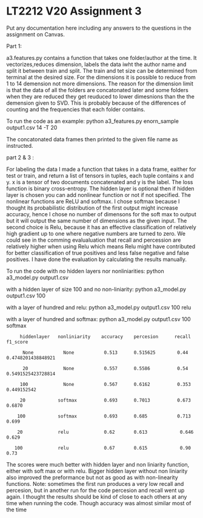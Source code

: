 # LT2212 V20 Assignment 3

Put any documentation here including any answers to the questions in the 
assignment on Canvas.

Part 1: 

a3.features.py contains a function that takes one folder/author at the time. It  vectorizes,reduces dimension, labels the data iwht the author name and split it between train and split. The train and tet size can be determined from terminal at the desired size. For the dimensions it is possible to reduce from 1 to 14 demension not more dimensions. The reason for the dimension limit is that the data of all the folders are concatonated later and some folders when they are reduced they get reuduced to lower dimesnions than the the demension given to SVD. This is probably because of the differences of counting and the frequencies that each folder contains. 

To run the code as an example: python a3_features.py enorn_sample output1.csv 14 -T 20

The concatonated data frames then printed  to the given file name as instructed. 


part 2 & 3 : 

For labeling the data I made a function that takes in a data frame, eaither for test or train, and return a list of tensors in tuples, each tuple contains x and y. x is a tensor of two documents concatenated and y is the label. The loss function is binary cross-entropy. The hidden layer is optional then if hidden layer is chosen you can add nonlinear function or not if not specified. The nonlinear functions are ReLU and softmax. I chose softmax because I thought its probabilistic distribution of the first output might increase accuracy, hence I chose no number of dimensons for the soft max to output but it will output the same number of dimensions as the given input. The second choice is Relu, because it has an effective classification of relatively high gradient up to one where negative numbers are turned to zero. We could see in the comming evalualuation that recall and percession are relatively higher when using Relu which means Relu might have contributed for better classification of true positives and less false negative and false positives. I have done the evaluation by calculating the results manually.

To run the code with no hidden layers nor nonliniarities: python a3_model.py output1.csv 

with a hidden layer of size 100 and no non-liniarity: python a3_model.py output1.csv 100 

with a layer of hundred and relu:  python a3_model.py output1.csv 100 relu 

with  a layer of hundred and softmax: python a3_model.py output1.csv 100 softmax

         hiddenlayer   nonliniarity    accuracy    percesion      recall   f1_score
        
          None           None           0.513      0.515625        0.44     0.4748201438848921
          
          20             None           0.557      0.5586          0.54     0.5491525423728814
          
         100             None           0.567      0.6162          0.353    0.449152542
         
         20            softmax          0.693      0.7013          0.673    0.6870
          
        100            softmax          0.693      0.685           0.713    0.699
        
        20             relu             0.62       0.613            0.646    0.629
        
       100             relu             0.67       0.615            0.90     0.73
       
The scores were much better with hidden layer and non liniarity function, either with soft max or with relu. Bigger hidden layer without non liniarity also improved the preformance but not as good as with non-linearity functions. Note: sometimes the first run produces a very low recall and percesion, but in another run for the code percesion and recall went up again. I thought the results should be kind of close to each others at any time when running the code. Though accuracy was almost similar most of the time      

